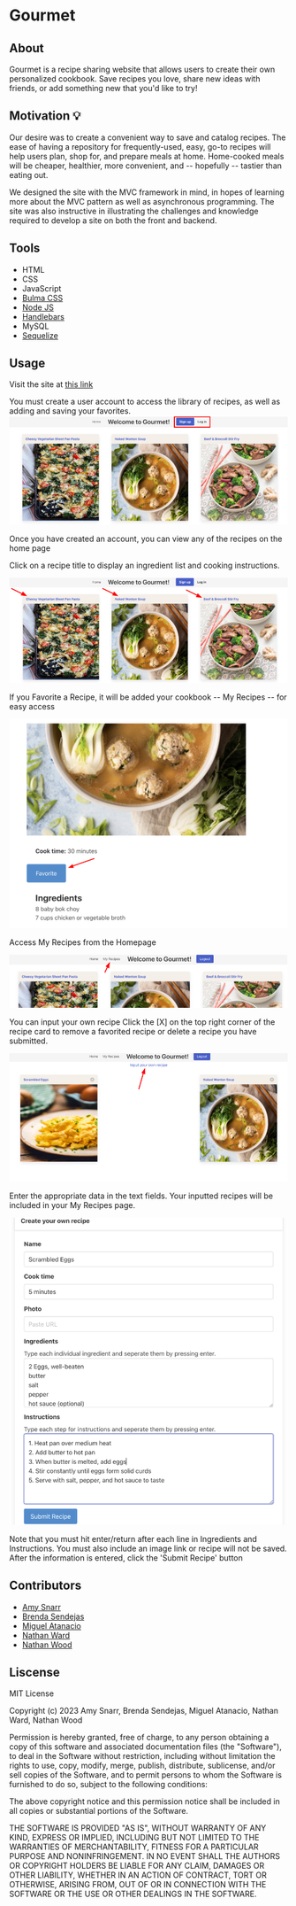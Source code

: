 # Gourmet

## About

Gourmet is a recipe sharing website that allows users to create their own personalized cookbook. Save recipes you love, share new ideas with friends, or add something new that you'd like to try! 


## Motivation 💡

Our desire was to create a convenient way to save and catalog recipes. The ease of having a repository for frequently-used, easy, go-to recipes will help users plan, shop for, and prepare meals at home. Home-cooked meals will be cheaper, healthier, more convenient, and -- hopefully -- tastier than eating out.

We designed the site with the MVC framework in mind, in hopes of learning more about the MVC pattern as well as  asynchronous programming. The site was also instructive in illustrating the challenges and knowledge required to develop a site on both the front and backend.

## Tools 

- HTML
- CSS
- JavaScript
- [Bulma CSS](https://bulma.io/)
- [Node JS](https://nodejs.org/en/download/)
- [Handlebars](https://handlebarsjs.com/installation/)
- MySQL
- [Sequelize](https://sequelize.org/docs/v6/getting-started/)

## Usage

Visit the site at [this link](github.pages_link)

You must create a user account to access the library of recipes, as well as adding and saving your favorites.
![Sign Up for Account](./assets/images/homepage_user_buttons.png)

Once you have created an account, you can view any of the recipes on the home page

Click on a recipe title to display an ingredient list and cooking instructions.

![View Recipe](./assets/images/homepage_recipe_links.png)

If you Favorite a Recipe, it will be added your cookbook -- My Recipes -- for easy access

![Favorite a Recipe](./assets/images/favorite_button.png)

Access My Recipes from the Homepage

![My Recipes](./assets/images/my_recipes_link.png)

You can input your own recipe
Click the [X] on the top right corner of the recipe card to remove a
favorited recipe or delete a recipe you have submitted.

![Input Recipe](./assets/images/input_recipe.png)

Enter the appropriate data in the text fields.
Your inputted recipes will be included in your My Recipes page.

![User Recipe](./assets/images/user_recipe_input.png)

Note that you must hit enter/return after each line in Ingredients and Instructions.
You must also include an image link or recipe will not be saved.
After the information is entered, click the 'Submit Recipe' button

## Contributors
- [Amy Snarr](https://github.com/sifrult)
- [Brenda Sendejas](https://github.com/brenda255)
- [Miguel Atanacio](https://github.com/Migeru27)
- [Nathan Ward](https://github.com/wardNathan)
- [Nathan Wood](https://github.com/na-br-wo)

## Liscense
MIT License

Copyright (c) 2023 Amy Snarr, Brenda Sendejas, Miguel Atanacio, Nathan Ward, Nathan Wood

Permission is hereby granted, free of charge, to any person obtaining a copy
of this software and associated documentation files (the "Software"), to deal
in the Software without restriction, including without limitation the rights
to use, copy, modify, merge, publish, distribute, sublicense, and/or sell
copies of the Software, and to permit persons to whom the Software is
furnished to do so, subject to the following conditions:

The above copyright notice and this permission notice shall be included in all
copies or substantial portions of the Software.

THE SOFTWARE IS PROVIDED "AS IS", WITHOUT WARRANTY OF ANY KIND, EXPRESS OR
IMPLIED, INCLUDING BUT NOT LIMITED TO THE WARRANTIES OF MERCHANTABILITY,
FITNESS FOR A PARTICULAR PURPOSE AND NONINFRINGEMENT. IN NO EVENT SHALL THE
AUTHORS OR COPYRIGHT HOLDERS BE LIABLE FOR ANY CLAIM, DAMAGES OR OTHER
LIABILITY, WHETHER IN AN ACTION OF CONTRACT, TORT OR OTHERWISE, ARISING FROM,
OUT OF OR IN CONNECTION WITH THE SOFTWARE OR THE USE OR OTHER DEALINGS IN THE
SOFTWARE.